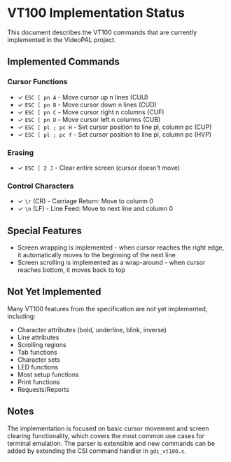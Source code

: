 # VT100 Implementation Status

This document describes the VT100 commands that are currently implemented in the VideoPAL project.

## Implemented Commands

### Cursor Functions
- ✓ `ESC [ pn A` - Move cursor up n lines (CUU)
- ✓ `ESC [ pn B` - Move cursor down n lines (CUD)
- ✓ `ESC [ pn C` - Move cursor right n columns (CUF)
- ✓ `ESC [ pn D` - Move cursor left n columns (CUB)
- ✓ `ESC [ pl ; pc H` - Set cursor position to line pl, column pc (CUP)
- ✓ `ESC [ pl ; pc f` - Set cursor position to line pl, column pc (HVP)

### Erasing
- ✓ `ESC [ 2 J` - Clear entire screen (cursor doesn't move)

### Control Characters
- ✓ `\r` (CR) - Carriage Return: Move to column 0
- ✓ `\n` (LF) - Line Feed: Move to next line and column 0

## Special Features
- Screen wrapping is implemented - when cursor reaches the right edge, it automatically moves to the beginning of the next line
- Screen scrolling is implemented as a wrap-around - when cursor reaches bottom, it moves back to top

## Not Yet Implemented
Many VT100 features from the specification are not yet implemented, including:
- Character attributes (bold, underline, blink, inverse)
- Line attributes
- Scrolling regions
- Tab functions
- Character sets
- LED functions
- Most setup functions
- Print functions
- Requests/Reports

## Notes
The implementation is focused on basic cursor movement and screen clearing functionality, which covers the most common use cases for terminal emulation. The parser is extensible and new commands can be added by extending the CSI command handler in `gdi_vt100.c`.